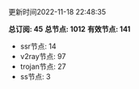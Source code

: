 更新时间2022-11-18 22:48:35

**总订阅: 45**
**总节点: 1012**
**有效节点: 141**
- ssr节点: 14
- v2ray节点: 97
- trojan节点: 27
- ss节点: 3
